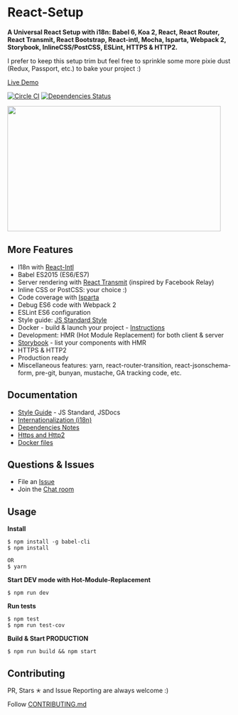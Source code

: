 # React-Setup
**A Universal React Setup with i18n: Babel 6, Koa 2, React, React Router, React Transmit, React Bootstrap, React-intl, Mocha, Isparta, Webpack 2, Storybook, InlineCSS/PostCSS, ESLint, HTTPS & HTTP2.**

I prefer to keep this setup trim but feel free to sprinkle some more pixie dust (Redux, Passport, etc.) to bake your project :)

[Live Demo](http://45.56.126.43:8100/home)

[![Circle CI](https://circleci.com/gh/ngduc/react-setup.svg?style=svg)](https://circleci.com/gh/ngduc/react-setup) [![Dependencies Status](https://david-dm.org/ngduc/react-setup.svg)](https://david-dm.org/ngduc/react-setup)

<img src="https://github.com/ngduc/react-setup/blob/master/docs/assets/demo.gif" width="480" height="282" >

## More Features
* I18n with [React-Intl](https://github.com/yahoo/react-intl)
* Babel ES2015 (ES6/ES7)
* Server rendering with [React Transmit](https://github.com/RickWong/react-transmit) (inspired by Facebook Relay)
* Inline CSS or PostCSS: your choice :)
* Code coverage with [Isparta](https://github.com/douglasduteil/isparta)
* Debug ES6 code with Webpack 2
* ESLint ES6 configuration
* Style guide: [JS Standard Style](docs/style-guide.md)
* Docker - build & launch your project - [Instructions](docs/docker.md)
* Development: HMR (Hot Module Replacement) for both client & server
* [Storybook](https://github.com/storybooks/react-storybook) - list your components with HMR
* HTTPS & HTTP2
* Production ready
* Miscellaneous features: yarn, react-router-transition, react-jsonschema-form, pre-git, bunyan, mustache, GA tracking code, etc.

## Documentation

* [Style Guide](docs/style-guide.md) - JS Standard, JSDocs
* [Internationalization (i18n)](docs/i18n.md)
* [Dependencies Notes](docs/dependencies.md)
* [Https and Http2](docs/https-http2.md)
* [Docker files](docs/docker.md)

## Questions & Issues

* File an [Issue](https://github.com/ngduc/react-setup/issues)
* Join the [Chat room](https://gitter.im/ngduc/react-setup?utm_source=badge&utm_medium=badge&utm_campaign=pr-badge&utm_content=badge)

## Usage

**Install**
```
$ npm install -g babel-cli
$ npm install

OR
$ yarn
```

**Start DEV mode with Hot-Module-Replacement**
```
$ npm run dev
```

**Run tests**
```
$ npm test
$ npm run test-cov
```

**Build & Start PRODUCTION**
```
$ npm run build && npm start
```

## Contributing

PR, Stars ✭ and Issue Reporting are always welcome :)

Follow [CONTRIBUTING.md](CONTRIBUTING.md)
